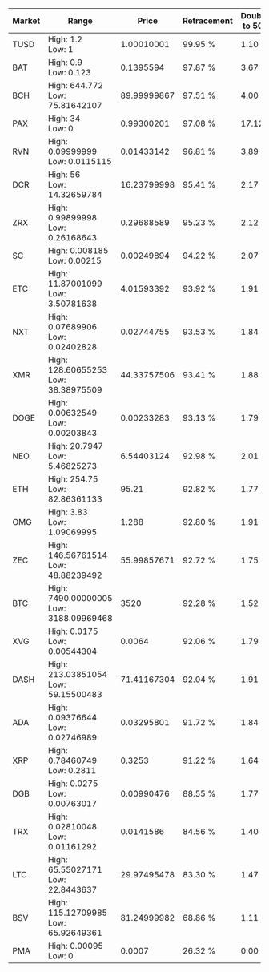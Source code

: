 | Market | Range | Price| Retracement | Doubles to 50% |
| --- | --- | --- | --- | --- |
| TUSD | High: 1.2<br />Low: 1 | 1.00010001 | 99.95 % | 1.10 |
| BAT | High: 0.9<br />Low: 0.123 | 0.1395594 | 97.87 % | 3.67 |
| BCH | High: 644.772<br />Low: 75.81642107 | 89.99999867 | 97.51 % | 4.00 |
| PAX | High: 34<br />Low: 0 | 0.99300201 | 97.08 % | 17.12 |
| RVN | High: 0.09999999<br />Low: 0.0115115 | 0.01433142 | 96.81 % | 3.89 |
| DCR | High: 56<br />Low: 14.32659784 | 16.23799998 | 95.41 % | 2.17 |
| ZRX | High: 0.99899998<br />Low: 0.26168643 | 0.29688589 | 95.23 % | 2.12 |
| SC | High: 0.008185<br />Low: 0.00215 | 0.00249894 | 94.22 % | 2.07 |
| ETC | High: 11.87001099<br />Low: 3.50781638 | 4.01593392 | 93.92 % | 1.91 |
| NXT | High: 0.07689906<br />Low: 0.02402828 | 0.02744755 | 93.53 % | 1.84 |
| XMR | High: 128.60655253<br />Low: 38.38975509 | 44.33757506 | 93.41 % | 1.88 |
| DOGE | High: 0.00632549<br />Low: 0.00203843 | 0.00233283 | 93.13 % | 1.79 |
| NEO | High: 20.7947<br />Low: 5.46825273 | 6.54403124 | 92.98 % | 2.01 |
| ETH | High: 254.75<br />Low: 82.86361133 | 95.21 | 92.82 % | 1.77 |
| OMG | High: 3.83<br />Low: 1.09069995 | 1.288 | 92.80 % | 1.91 |
| ZEC | High: 146.56761514<br />Low: 48.88239492 | 55.99857671 | 92.72 % | 1.75 |
| BTC | High: 7490.00000005<br />Low: 3188.09969468 | 3520 | 92.28 % | 1.52 |
| XVG | High: 0.0175<br />Low: 0.00544304 | 0.0064 | 92.06 % | 1.79 |
| DASH | High: 213.03851054<br />Low: 59.15500483 | 71.41167304 | 92.04 % | 1.91 |
| ADA | High: 0.09376644<br />Low: 0.02746989 | 0.03295801 | 91.72 % | 1.84 |
| XRP | High: 0.78460749<br />Low: 0.2811 | 0.3253 | 91.22 % | 1.64 |
| DGB | High: 0.0275<br />Low: 0.00763017 | 0.00990476 | 88.55 % | 1.77 |
| TRX | High: 0.02810048<br />Low: 0.01161292 | 0.0141586 | 84.56 % | 1.40 |
| LTC | High: 65.55027171<br />Low: 22.8443637 | 29.97495478 | 83.30 % | 1.47 |
| BSV | High: 115.12709985<br />Low: 65.92649361 | 81.24999982 | 68.86 % | 1.11 |
| PMA | High: 0.00095<br />Low: 0 | 0.0007 | 26.32 % | 0.00 |
